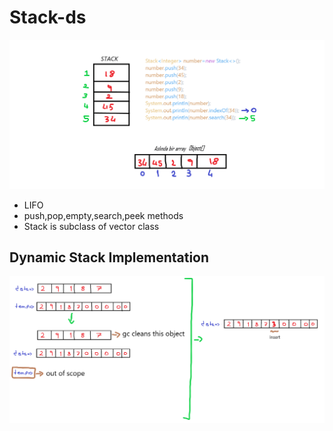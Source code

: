 # Stack-ds
![photo](https://github.com/alpersener/custom-stack-ds/blob/main/photo1.png)
* LIFO
* push,pop,empty,search,peek methods
* Stack is subclass of vector class

## Dynamic Stack Implementation
![photo2](https://github.com/alpersener/custom-stack-ds/blob/main/photo2.png)


